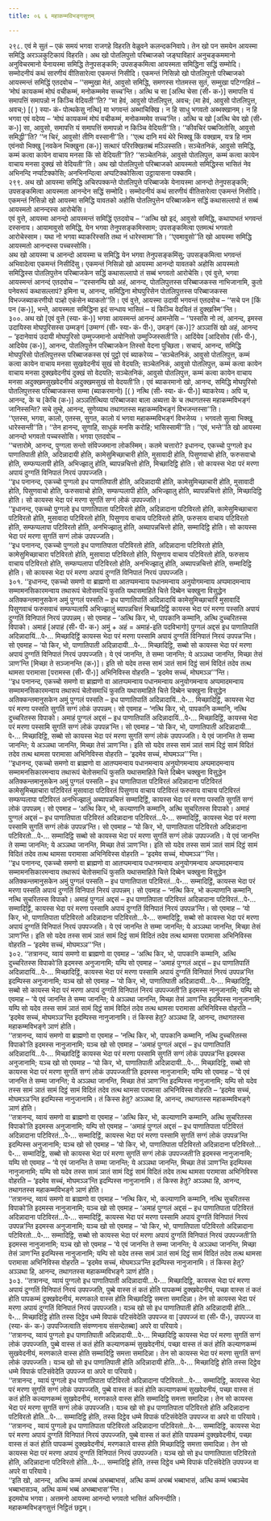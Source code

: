 ```yaml
---
title: ०६ ६ महाकम्मविभङ्गसुत्तम्

---
```


२९८. एवं मे सुतं – एकं समयं भगवा राजगहे विहरति वेळुवने कलन्दकनिवापे। तेन खो पन समयेन आयस्मा समिद्धि अरञ्ञकुटिकायं विहरति। अथ खो पोतलिपुत्तो परिब्बाजको जङ्घाविहारं अनुचङ्कममानो अनुविचरमानो येनायस्मा समिद्धि तेनुपसङ्कमि; उपसङ्कमित्वा आयस्मता समिद्धिना सद्धिं सम्मोदि। सम्मोदनीयं कथं सारणीयं वीतिसारेत्वा एकमन्तं निसीदि। एकमन्तं निसिन्नो खो पोतलिपुत्तो परिब्बाजको आयस्मन्तं समिद्धिं एतदवोच – ‘‘सम्मुखा मेतं, आवुसो समिद्धि, समणस्स गोतमस्स सुतं, सम्मुखा पटिग्गहितं – ‘मोघं कायकम्मं मोघं वचीकम्मं, मनोकम्ममेव सच्च’न्ति। अत्थि च सा [अत्थि चेसा (सी॰ क॰)] समापत्ति यं समापत्तिं समापन्नो न किञ्चि वेदियती’’ति? ‘‘मा हेवं, आवुसो पोतलिपुत्त, अवच; (मा हेवं, आवुसो पोतलिपुत्त, अवच;) [( ) स्या॰ कं॰ पोत्थकेसु नत्थि] मा भगवन्तं अब्भाचिक्खि। न हि साधु भगवतो अब्भक्खानम्। न हि भगवा एवं वदेय्य – ‘मोघं कायकम्मं मोघं वचीकम्मं, मनोकम्ममेव सच्च’न्ति। अत्थि च खो [अत्थि चेव खो (सी॰ क॰)] सा, आवुसो, समापत्ति यं समापत्तिं समापन्नो न किञ्चि वेदियती’’ति। ‘‘कीवचिरं पब्बजितोसि, आवुसो समिद्धी’’ति? ‘‘न चिरं, आवुसो! तीणि वस्सानी’’ति। ‘‘एत्थ दानि मयं थेरे भिक्खू किं वक्खाम, यत्र हि नाम एवंनवो भिक्खु [नवकेन भिक्खुना (क॰)] सत्थारं परिरक्खितब्बं मञ्ञिस्सति। सञ्चेतनिकं, आवुसो समिद्धि, कम्मं कत्वा कायेन वाचाय मनसा किं सो वेदियती’’ति? ‘‘सञ्चेतनिकं, आवुसो पोतलिपुत्त, कम्मं कत्वा कायेन वाचाय मनसा दुक्खं सो वेदियती’’ति। अथ खो पोतलिपुत्तो परिब्बाजको आयस्मतो समिद्धिस्स भासितं नेव अभिनन्दि नप्पटिक्कोसि; अनभिनन्दित्वा अप्पटिक्कोसित्वा उट्ठायासना पक्कामि।  
२९९. अथ खो आयस्मा समिद्धि अचिरपक्कन्ते पोतलिपुत्ते परिब्बाजके येनायस्मा आनन्दो तेनुपसङ्कमि; उपसङ्कमित्वा आयस्मता आनन्देन सद्धिं सम्मोदि। सम्मोदनीयं कथं सारणीयं वीतिसारेत्वा एकमन्तं निसीदि। एकमन्तं निसिन्नो खो आयस्मा समिद्धि यावतको अहोसि पोतलिपुत्तेन परिब्बाजकेन सद्धिं कथासल्लापो तं सब्बं आयस्मतो आनन्दस्स आरोचेसि।  
एवं वुत्ते, आयस्मा आनन्दो आयस्मन्तं समिद्धिं एतदवोच – ‘‘अत्थि खो इदं, आवुसो समिद्धि, कथापाभतं भगवन्तं दस्सनाय। आयामावुसो समिद्धि, येन भगवा तेनुपसङ्कमिस्साम; उपसङ्कमित्वा एतमत्थं भगवतो आरोचेस्साम। यथा नो भगवा ब्याकरिस्सति तथा नं धारेस्सामा’’ति। ‘‘एवमावुसो’’ति खो आयस्मा समिद्धि आयस्मतो आनन्दस्स पच्चस्सोसि।  
अथ खो आयस्मा च आनन्दो आयस्मा च समिद्धि येन भगवा तेनुपसङ्कमिंसु; उपसङ्कमित्वा भगवन्तं अभिवादेत्वा एकमन्तं निसीदिंसु। एकमन्तं निसिन्नो खो आयस्मा आनन्दो यावतको अहोसि आयस्मतो समिद्धिस्स पोतलिपुत्तेन परिब्बाजकेन सद्धिं कथासल्लापो तं सब्बं भगवतो आरोचेसि। एवं वुत्ते, भगवा आयस्मन्तं आनन्दं एतदवोच – ‘‘दस्सनम्पि खो अहं, आनन्द, पोतलिपुत्तस्स परिब्बाजकस्स नाभिजानामि, कुतो पनेवरूपं कथासल्लापं? इमिना च, आनन्द, समिद्धिना मोघपुरिसेन पोतलिपुत्तस्स परिब्बाजकस्स विभज्जब्याकरणीयो पञ्हो एकंसेन ब्याकतो’’ति। एवं वुत्ते, आयस्मा उदायी भगवन्तं एतदवोच – ‘‘सचे पन [किं पन (क॰)], भन्ते, आयस्मता समिद्धिना इदं सन्धाय भासितं – यं किञ्चि वेदयितं तं दुक्खस्मि’’न्ति।  
३००. अथ खो [एवं वुत्ते (स्या॰ कं॰)] भगवा आयस्मन्तं आनन्दं आमन्तेसि – ‘‘पस्ससि नो त्वं, आनन्द, इमस्स उदायिस्स मोघपुरिसस्स उम्मङ्गं [उम्मग्गं (सी॰ स्या॰ कं॰ पी॰), उमङ्गं (क॰)]? अञ्ञासिं खो अहं, आनन्द – ‘इदानेवायं उदायी मोघपुरिसो उम्मुज्जमानो अयोनिसो उम्मुज्जिस्सती’ति। आदिंयेव [आदिसोव (सी॰ पी॰), आदियेव (क॰)], आनन्द, पोतलिपुत्तेन परिब्बाजकेन तिस्सो वेदना पुच्छिता। सचायं, आनन्द, समिद्धि मोघपुरिसो पोतलिपुत्तस्स परिब्बाजकस्स एवं पुट्ठो एवं ब्याकरेय्य – ‘सञ्चेतनिकं, आवुसो पोतलिपुत्त, कम्मं कत्वा कायेन वाचाय मनसा सुखवेदनीयं सुखं सो वेदयति; सञ्चेतनिकं, आवुसो पोतलिपुत्त, कम्मं कत्वा कायेन वाचाय मनसा दुक्खवेदनीयं दुक्खं सो वेदयति; सञ्चेतनिकं, आवुसो पोतलिपुत्त, कम्मं कत्वा कायेन वाचाय मनसा अदुक्खमसुखवेदनीयं अदुक्खमसुखं सो वेदयती’ति। एवं ब्याकरमानो खो, आनन्द, समिद्धि मोघपुरिसो पोतलिपुत्तस्स परिब्बाजकस्स सम्मा (ब्याकरमानो) [( ) नत्थि (सी॰ स्या॰ कं॰ पी॰)] ब्याकरेय्य। अपि च, आनन्द, के च [केचि (क॰)] अञ्ञतित्थिया परिब्बाजका बाला अब्यत्ता के च तथागतस्स महाकम्मविभङ्गं जानिस्सन्ति? सचे तुम्हे, आनन्द, सुणेय्याथ तथागतस्स महाकम्मविभङ्गं विभजन्तस्सा’’ति।  
‘‘एतस्स, भगवा, कालो, एतस्स, सुगत, कालो यं भगवा महाकम्मविभङ्गं विभजेय्य । भगवतो सुत्वा भिक्खू धारेस्सन्ती’’ति। ‘‘तेन हानन्द, सुणाहि, साधुकं मनसि करोहि; भासिस्सामी’’ति। ‘‘एवं, भन्ते’’ति खो आयस्मा आनन्दो भगवतो पच्चस्सोसि। भगवा एतदवोच –  
‘‘चत्तारोमे, आनन्द, पुग्गला सन्तो संविज्जमाना लोकस्मिम्। कतमे चत्तारो? इधानन्द, एकच्चो पुग्गलो इध पाणातिपाती होति, अदिन्नादायी होति, कामेसुमिच्छाचारी होति, मुसावादी होति, पिसुणवाचो होति, फरुसवाचो होति, सम्फप्पलापी होति, अभिज्झालु होति, ब्यापन्नचित्तो होति, मिच्छादिट्ठि होति। सो कायस्स भेदा परं मरणा अपायं दुग्गतिं विनिपातं निरयं उपपज्जति।  
‘‘इध पनानन्द, एकच्चो पुग्गलो इध पाणातिपाती होति, अदिन्नादायी होति, कामेसुमिच्छाचारी होति, मुसावादी होति, पिसुणवाचो होति, फरुसवाचो होति, सम्फप्पलापी होति, अभिज्झालु होति, ब्यापन्नचित्तो होति, मिच्छादिट्ठि होति। सो कायस्स भेदा परं मरणा सुगतिं सग्गं लोकं उपपज्जति।  
‘‘इधानन्द, एकच्चो पुग्गलो इध पाणातिपाता पटिविरतो होति, अदिन्नादाना पटिविरतो होति, कामेसुमिच्छाचारा पटिविरतो होति, मुसावादा पटिविरतो होति, पिसुणाय वाचाय पटिविरतो होति, फरुसाय वाचाय पटिविरतो होति, सम्फप्पलापा पटिविरतो होति, अनभिज्झालु होति, अब्यापन्नचित्तो होति, सम्मादिट्ठि होति। सो कायस्स भेदा परं मरणा सुगतिं सग्गं लोकं उपपज्जति।  
‘‘इध पनानन्द, एकच्चो पुग्गलो इध पाणातिपाता पटिविरतो होति, अदिन्नादाना पटिविरतो होति, कामेसुमिच्छाचारा पटिविरतो होति, मुसावादा पटिविरतो होति, पिसुणाय वाचाय पटिविरतो होति, फरुसाय वाचाय पटिविरतो होति, सम्फप्पलापा पटिविरतो होति, अनभिज्झालु होति, अब्यापन्नचित्तो होति, सम्मादिट्ठि होति। सो कायस्स भेदा परं मरणा अपायं दुग्गतिं विनिपातं निरयं उपपज्जति।  
३०१. ‘‘इधानन्द, एकच्चो समणो वा ब्राह्मणो वा आतप्पमन्वाय पधानमन्वाय अनुयोगमन्वाय अप्पमादमन्वाय सम्मामनसिकारमन्वाय तथारूपं चेतोसमाधिं फुसति यथासमाहिते चित्ते दिब्बेन चक्खुना विसुद्धेन अतिक्कन्तमानुसकेन अमुं पुग्गलं पस्सति – इध पाणातिपातिं अदिन्नादायिं कामेसुमिच्छाचारिं मुसावादिं पिसुणवाचं फरुसवाचं सम्फप्पलापिं अभिज्झालुं ब्यापन्नचित्तं मिच्छादिट्ठिं कायस्स भेदा परं मरणा पस्सति अपायं दुग्गतिं विनिपातं निरयं उपपन्नम्। सो एवमाह – ‘अत्थि किर, भो, पापकानि कम्मानि, अत्थि दुच्चरितस्स विपाको। अमाहं [अपाहं (सी॰ पी॰ क॰) अमुं + अहं = अमाहं-इति पदविभागो] पुग्गलं अद्दसं इध पाणातिपातिं अदिन्नादायिं…पे॰… मिच्छादिट्ठिं कायस्स भेदा परं मरणा पस्सामि अपायं दुग्गतिं विनिपातं निरयं उपपन्न’न्ति। सो एवमाह – ‘यो किर, भो, पाणातिपाती अदिन्नादायी…पे॰… मिच्छादिट्ठि, सब्बो सो कायस्स भेदा परं मरणा अपायं दुग्गतिं विनिपातं निरयं उपपज्जति। ये एवं जानन्ति, ते सम्मा जानन्ति; ये अञ्ञथा जानन्ति, मिच्छा तेसं ञाण’न्ति [मिच्छा ते सञ्जानन्ति (क॰)]। इति सो यदेव तस्स सामं ञातं सामं दिट्ठं सामं विदितं तदेव तत्थ थामसा परामासा [परामस्स (सी॰ पी॰)] अभिनिविस्स वोहरति – ‘इदमेव सच्चं, मोघमञ्ञ’’’न्ति।  
‘‘इध पनानन्द, एकच्चो समणो वा ब्राह्मणो वा आतप्पमन्वाय पधानमन्वाय अनुयोगमन्वाय अप्पमादमन्वाय सम्मामनसिकारमन्वाय तथारूपं चेतोसमाधिं फुसति यथासमाहिते चित्ते दिब्बेन चक्खुना विसुद्धेन अतिक्कन्तमानुसकेन अमुं पुग्गलं पस्सति – इध पाणातिपातिं अदिन्नादायिं…पे॰… मिच्छादिट्ठिं, कायस्स भेदा परं मरणा पस्सति सुगतिं सग्गं लोकं उपपन्नम्। सो एवमाह – ‘नत्थि किर, भो, पापकानि कम्मानि, नत्थि दुच्चरितस्स विपाको। अमाहं पुग्गलं अद्दसं – इध पाणातिपातिं अदिन्नादायिं…पे॰… मिच्छादिट्ठिं, कायस्स भेदा परं मरणा पस्सामि सुगतिं सग्गं लोकं उपपन्न’न्ति। सो एवमाह – ‘यो किर, भो, पाणातिपाती अदिन्नादायी…पे॰… मिच्छादिट्ठि, सब्बो सो कायस्स भेदा परं मरणा सुगतिं सग्गं लोकं उपपज्जति। ये एवं जानन्ति ते सम्मा जानन्ति; ये अञ्ञथा जानन्ति, मिच्छा तेसं ञाण’न्ति। इति सो यदेव तस्स सामं ञातं सामं दिट्ठं सामं विदितं तदेव तत्थ थामसा परामासा अभिनिविस्स वोहरति – ‘इदमेव सच्चं, मोघमञ्ञ’’’न्ति।  
‘‘इधानन्द, एकच्चो समणो वा ब्राह्मणो वा आतप्पमन्वाय पधानमन्वाय अनुयोगमन्वाय अप्पमादमन्वाय सम्मामनसिकारमन्वाय तथारूपं चेतोसमाधिं फुसति यथासमाहिते चित्ते दिब्बेन चक्खुना विसुद्धेन अतिक्कन्तमानुसकेन अमुं पुग्गलं पस्सति – इध पाणातिपाता पटिविरतं अदिन्नादाना पटिविरतं कामेसुमिच्छाचारा पटिविरतं मुसावादा पटिविरतं पिसुणाय वाचाय पटिविरतं फरुसाय वाचाय पटिविरतं सम्फप्पलापा पटिविरतं अनभिज्झालुं अब्यापन्नचित्तं सम्मादिट्ठिं, कायस्स भेदा परं मरणा पस्सति सुगतिं सग्गं लोकं उपपन्नम्। सो एवमाह – ‘अत्थि किर, भो, कल्याणानि कम्मानि, अत्थि सुचरितस्स विपाको। अमाहं पुग्गलं अद्दसं – इध पाणातिपाता पटिविरतं अदिन्नादाना पटिविरतं…पे॰… सम्मादिट्ठिं, कायस्स भेदा परं मरणा पस्सामि सुगतिं सग्गं लोकं उपपन्न’न्ति। सो एवमाह – ‘यो किर, भो, पाणातिपाता पटिविरतो अदिन्नादाना पटिविरतो…पे॰… सम्मादिट्ठि सब्बो सो कायस्स भेदा परं मरणा सुगतिं सग्गं लोकं उपपज्जति। ये एवं जानन्ति ते सम्मा जानन्ति; ये अञ्ञथा जानन्ति, मिच्छा तेसं ञाण’न्ति। इति सो यदेव तस्स सामं ञातं सामं दिट्ठं सामं विदितं तदेव तत्थ थामसा परामासा अभिनिविस्स वोहरति – ‘इदमेव सच्चं, मोघमञ्ञ’’’न्ति।  
‘‘इध पनानन्द, एकच्चो समणो वा ब्राह्मणो वा आतप्पमन्वाय पधानमन्वाय अनुयोगमन्वाय अप्पमादमन्वाय सम्मामनसिकारमन्वाय तथारूपं चेतोसमाधिं फुसति यथासमाहिते चित्ते दिब्बेन चक्खुना विसुद्धेन अतिक्कन्तमानुसकेन अमुं पुग्गलं पस्सति – इध पाणातिपाता पटिविरतं…पे॰… सम्मादिट्ठिं, कायस्स भेदा परं मरणा पस्सति अपायं दुग्गतिं विनिपातं निरयं उपपन्नम्। सो एवमाह – ‘नत्थि किर, भो कल्याणानि कम्मानि, नत्थि सुचरितस्स विपाको। अमाहं पुग्गलं अद्दसं – इध पाणातिपाता पटिविरतं अदिन्नादाना पटिविरतं…पे॰… सम्मादिट्ठिं, कायस्स भेदा परं मरणा पस्सामि अपायं दुग्गतिं विनिपातं निरयं उपपन्न’न्ति। सो एवमाह – ‘यो किर, भो, पाणातिपाता पटिविरतो अदिन्नादाना पटिविरतो…पे॰… सम्मादिट्ठि, सब्बो सो कायस्स भेदा परं मरणा अपायं दुग्गतिं विनिपातं निरयं उपपज्जति। ये एवं जानन्ति ते सम्मा जानन्ति; ये अञ्ञथा जानन्ति, मिच्छा तेसं ञाण’न्ति। इति सो यदेव तस्स सामं ञातं सामं दिट्ठं सामं विदितं तदेव तत्थ थामसा परामासा अभिनिविस्स वोहरति – ‘इदमेव सच्चं, मोघमञ्ञ’’’न्ति।  
३०२. ‘‘तत्रानन्द, य्वायं समणो वा ब्राह्मणो वा एवमाह – ‘अत्थि किर, भो, पापकानि कम्मानि, अत्थि दुच्चरितस्स विपाको’ति इदमस्स अनुजानामि; यम्पि सो एवमाह – ‘अमाहं पुग्गलं अद्दसं – इध पाणातिपातिं अदिन्नादायिं…पे॰… मिच्छादिट्ठिं, कायस्स भेदा परं मरणा पस्सामि अपायं दुग्गतिं विनिपातं निरयं उपपन्न’न्ति इदम्पिस्स अनुजानामि; यञ्च खो सो एवमाह – ‘यो किर, भो, पाणातिपाती अदिन्नादायी…पे॰… मिच्छादिट्ठि, सब्बो सो कायस्स भेदा परं मरणा अपायं दुग्गतिं विनिपातं निरयं उपपज्जती’ति इदमस्स नानुजानामि; यम्पि सो एवमाह – ‘ये एवं जानन्ति ते सम्मा जानन्ति; ये अञ्ञथा जानन्ति, मिच्छा तेसं ञाण’न्ति इदम्पिस्स नानुजानामि; यम्पि सो यदेव तस्स सामं ञातं सामं दिट्ठं सामं विदितं तदेव तत्थ थामसा परामासा अभिनिविस्स वोहरति – ‘इदमेव सच्चं, मोघमञ्ञ’न्ति इदम्पिस्स नानुजानामि। तं किस्स हेतु? अञ्ञथा हि, आनन्द, तथागतस्स महाकम्मविभङ्गे ञाणं होति।  
‘‘तत्रानन्द, य्वायं समणो वा ब्राह्मणो वा एवमाह – ‘नत्थि किर, भो, पापकानि कम्मानि, नत्थि दुच्चरितस्स विपाको’ति इदमस्स नानुजानामि; यञ्च खो सो एवमाह – ‘अमाहं पुग्गलं अद्दसं – इध पाणातिपातिं अदिन्नादायिं…पे॰… मिच्छादिट्ठिं कायस्स भेदा परं मरणा पस्सामि सुगतिं सग्गं लोकं उपपन्न’न्ति इदमस्स अनुजानामि; यञ्च खो सो एवमाह – ‘यो किर, भो, पाणातिपाती अदिन्नादायी…पे॰… मिच्छादिट्ठि, सब्बो सो कायस्स भेदा परं मरणा सुगतिं सग्गं लोकं उपपज्जती’ति इदमस्स नानुजानामि; यम्पि सो एवमाह – ‘ये एवं जानन्ति ते सम्मा जानन्ति; ये अञ्ञथा जानन्ति, मिच्छा तेसं ञाण’न्ति इदम्पिस्स नानुजानामि; यम्पि सो यदेव तस्स सामं ञातं सामं दिट्ठं सामं विदितं तदेव तत्थ थामसा परामासा अभिनिविस्स वोहरति – ‘इदमेव सच्चं, मोघमञ्ञ’न्ति इदम्पिस्स नानुजानामि। तं किस्स हेतु? अञ्ञथा हि, आनन्द, तथागतस्स महाकम्मविभङ्गे ञाणं होति।  
‘‘तत्रानन्द, य्वायं समणो वा ब्राह्मणो वा एवमाह – ‘अत्थि किर, भो, कल्याणानि कम्मानि, अत्थि सुचरितस्स विपाको’ति इदमस्स अनुजानामि; यम्पि सो एवमाह – ‘अमाहं पुग्गलं अद्दसं – इध पाणातिपाता पटिविरतं अदिन्नादाना पटिविरतं…पे॰… सम्मादिट्ठिं, कायस्स भेदा परं मरणा पस्सामि सुगतिं सग्गं लोकं उपपन्न’न्ति इदम्पिस्स अनुजानामि; यञ्च खो सो एवमाह – ‘यो किर, भो, पाणातिपाता पटिविरतो अदिन्नादाना पटिविरतो…पे॰… सम्मादिट्ठि, सब्बो सो कायस्स भेदा परं मरणा सुगतिं सग्गं लोकं उपपज्जती’ति इदमस्स नानुजानामि; यम्पि सो एवमाह – ‘ये एवं जानन्ति ते सम्मा जानन्ति; ये अञ्ञथा जानन्ति, मिच्छा तेसं ञाण’न्ति इदम्पिस्स नानुजानामि; यम्पि सो यदेव तस्स सामं ञातं सामं दिट्ठं सामं विदितं तदेव तत्थ थामसा परामासा अभिनिविस्स वोहरति – ‘इदमेव सच्चं, मोघमञ्ञ’न्ति इदम्पिस्स नानुजानामि। तं किस्स हेतु? अञ्ञथा हि, आनन्द, तथागतस्स महाकम्मविभङ्गे ञाणं होति।  
‘‘तत्रानन्द, य्वायं समणो वा ब्राह्मणो वा एवमाह – ‘नत्थि किर, भो, कल्याणानि कम्मानि, नत्थि सुचरितस्स विपाको’ति इदमस्स नानुजानामि; यञ्च खो सो एवमाह – ‘अमाहं पुग्गलं अद्दसं – इध पाणातिपाता पटिविरतं अदिन्नादाना पटिविरतं…पे॰… सम्मादिट्ठिं, कायस्स भेदा परं मरणा पस्सामि अपायं दुग्गतिं विनिपातं निरयं उपपन्न’न्ति इदमस्स अनुजानामि; यञ्च खो सो एवमाह – ‘यो किर, भो, पाणातिपाता पटिविरतो अदिन्नादाना पटिविरतो…पे॰… सम्मादिट्ठि, सब्बो सो कायस्स भेदा परं मरणा अपायं दुग्गतिं विनिपातं निरयं उपपज्जती’ति इदमस्स नानुजानामि; यञ्च खो सो एवमाह – ‘ये एवं जानन्ति ते सम्मा जानन्ति; ये अञ्ञथा जानन्ति, मिच्छा तेसं ञाण’न्ति इदम्पिस्स नानुजानामि; यम्पि सो यदेव तस्स सामं ञातं सामं दिट्ठं सामं विदितं तदेव तत्थ थामसा परामासा अभिनिविस्स वोहरति – ‘इदमेव सच्चं, मोघमञ्ञ’न्ति इदम्पिस्स नानुजानामि। तं किस्स हेतु? अञ्ञथा हि, आनन्द, तथागतस्स महाकम्मविभङ्गे ञाणं होति।  
३०३. ‘‘तत्रानन्द, य्वायं पुग्गलो इध पाणातिपाती अदिन्नादायी…पे॰… मिच्छादिट्ठि, कायस्स भेदा परं मरणा अपायं दुग्गतिं विनिपातं निरयं उपपज्जति, पुब्बे वास्स तं कतं होति पापकम्मं दुक्खवेदनीयं, पच्छा वास्स तं कतं होति पापकम्मं दुक्खवेदनीयं, मरणकाले वास्स होति मिच्छादिट्ठि समत्ता समादिन्ना। तेन सो कायस्स भेदा परं मरणा अपायं दुग्गतिं विनिपातं निरयं उपपज्जति। यञ्च खो सो इध पाणातिपाती होति अदिन्नादायी होति…पे॰… मिच्छादिट्ठि होति तस्स दिट्ठेव धम्मे विपाकं पटिसंवेदेति उपपज्ज वा [उपपज्जं वा (सी॰ पी॰), उपपज्ज वा (स्या॰ कं॰ क॰) उपपज्जित्वाति संवण्णनाय संसन्देतब्बा] अपरे वा परियाये।  
‘‘तत्रानन्द, य्वायं पुग्गलो इध पाणातिपाती अदिन्नादायी…पे॰… मिच्छादिट्ठि कायस्स भेदा परं मरणा सुगतिं सग्गं लोकं उपपज्जति, पुब्बे वास्स तं कतं होति कल्याणकम्मं सुखवेदनीयं, पच्छा वास्स तं कतं होति कल्याणकम्मं सुखवेदनीयं, मरणकाले वास्स होति सम्मादिट्ठि समत्ता समादिन्ना। तेन सो कायस्स भेदा परं मरणा सुगतिं सग्गं लोकं उपपज्जति। यञ्च खो सो इध पाणातिपाती होति अदिन्नादायी होति…पे॰… मिच्छादिट्ठि होति तस्स दिट्ठेव धम्मे विपाकं पटिसंवेदेति उपपज्ज वा अपरे वा परियाये।  
‘‘तत्रानन्द , य्वायं पुग्गलो इध पाणातिपाता पटिविरतो अदिन्नादाना पटिविरतो…पे॰… सम्मादिट्ठि, कायस्स भेदा परं मरणा सुगतिं सग्गं लोकं उपपज्जति, पुब्बे वास्स तं कतं होति कल्याणकम्मं सुखवेदनीयं, पच्छा वास्स तं कतं होति कल्याणकम्मं सुखवेदनीयं, मरणकाले वास्स होति सम्मादिट्ठि समत्ता समादिन्ना। तेन सो कायस्स भेदा परं मरणा सुगतिं सग्गं लोकं उपपज्जति। यञ्च खो सो इध पाणातिपाता पटिविरतो होति अदिन्नादाना पटिविरतो होति…पे॰… सम्मादिट्ठि होति, तस्स दिट्ठेव धम्मे विपाकं पटिसंवेदेति उपपज्ज वा अपरे वा परियाये।  
‘‘तत्रानन्द , य्वायं पुग्गलो इध पाणातिपाता पटिविरतो अदिन्नादाना पटिविरतो…पे॰… सम्मादिट्ठि, कायस्स भेदा परं मरणा अपायं दुग्गतिं विनिपातं निरयं उपपज्जति, पुब्बे वास्स तं कतं होति पापकम्मं दुक्खवेदनीयं, पच्छा वास्स तं कतं होति पापकम्मं दुक्खवेदनीयं, मरणकाले वास्स होति मिच्छादिट्ठि समत्ता समादिन्ना। तेन सो कायस्स भेदा परं मरणा अपायं दुग्गतिं विनिपातं निरयं उपपज्जति। यञ्च खो सो इध पाणातिपाता पटिविरतो होति, अदिन्नादाना पटिविरतो होति…पे॰… सम्मादिट्ठि होति, तस्स दिट्ठेव धम्मे विपाकं पटिसंवेदेति उपपज्ज वा अपरे वा परियाये।  
‘‘इति खो, आनन्द, अत्थि कम्मं अभब्बं अभब्बाभासं, अत्थि कम्मं अभब्बं भब्बाभासं, अत्थि कम्मं भब्बञ्चेव भब्बाभासञ्च, अत्थि कम्मं भब्बं अभब्बाभास’’न्ति।  
इदमवोच भगवा। अत्तमनो आयस्मा आनन्दो भगवतो भासितं अभिनन्दीति।  
महाकम्मविभङ्गसुत्तं निट्ठितं छट्ठम्।  

